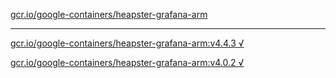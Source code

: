 [gcr.io/google-containers/heapster-grafana-arm](https://hub.docker.com/r/anjia0532/heapster-grafana-arm/tags/) 

----
[gcr.io/google-containers/heapster-grafana-arm:v4.4.3 √](https://hub.docker.com/r/anjia0532/heapster-grafana-arm/tags/)

[gcr.io/google-containers/heapster-grafana-arm:v4.0.2 √](https://hub.docker.com/r/anjia0532/heapster-grafana-arm/tags/)

